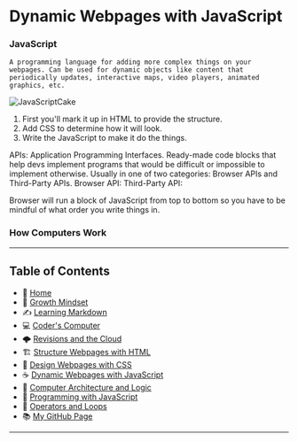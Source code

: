 
# Dynamic Webpages with JavaScript

### JavaScript
    A programming language for adding more complex things on your webpages. Can be used for dynamic objects like content that periodically updates, interactive maps, video players, animated graphics, etc.

![JavaScriptCake](https://developer.mozilla.org/en-US/docs/Learn/JavaScript/First_steps/What_is_JavaScript/cake.png)

1. First you'll mark it up in HTML to provide the structure.
2. Add CSS to determine how it will look.
3. Write the JavaScript to make it do the things.

APIs: Application Programming Interfaces. Ready-made code blocks that help devs implement programs that would be difficult or impossible to implement otherwise. Usually in one of two categories: Browser APIs and Third-Party APIs. 
    Browser API:
    Third-Party API: 

Browser will run a block of JavaScript from top to bottom so you have to be mindful of what order you write things in. 


### How Computers Work
    

_____
 
## **Table of Contents**
- 🏡 [Home](/README.md)
- 💭 [Growth Mindset](/growthmindset.md)
- ✍️ [Learning Markdown](/learningmarkdown.md)
- 💻 [Coder's Computer](/coderscomputer.md)
- 🌩️ [Revisions and the Cloud](/revisionscloud.md)
- 🏗️ [Structure Webpages with HTML](/.md)
- 🎨 [Design Webpages with CSS](/.md)
- ☕ [Dynamic Webpages with JavaScript](/.md)
- 🧮 [Computer Architecture and Logic](/.md)
- 🌵 [Programming with JavaScript](/.md)
- 🤖 [Operators and Loops](/.md)
- 📚 [My GitHub Page](https://github.com/mistidinzy)

_____
